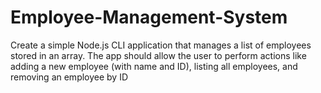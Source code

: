 # Employee-Management-System
Create a simple Node.js CLI application that manages a list of employees stored in an array. The app should allow the user to perform actions like adding a new employee (with name and ID), listing all employees, and removing an employee by ID
